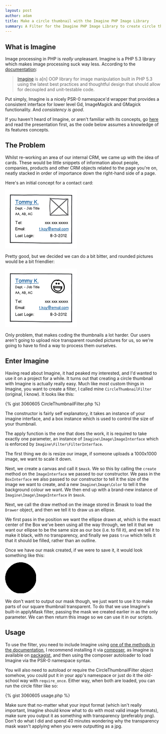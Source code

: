 ```yaml
---
layout: post
author: adam
title: Make a circle thumbnail with the Imagine PHP Image Library
summary: A Filter for the Imagine PHP Image Library to create circle thumbnails
---
```


## What is Imagine ##

Image processing in PHP is _really_ unpleasant.  Imagine is a PHP 5.3 library which makes image processing suck way less.  According to the [documentation](http://imagine.readthedocs.org):

> [Imagine](https://github.com/avalanche123/Imagine) is a\[n\] OOP library for image manipulation built in PHP 5.3 using the latest best practices and thoughtful design that should allow for decoupled and unit-testable code.

Put simply, Imagine is a nicely PSR-0 namespace'd wrapper that provides a consistent interface for lower level Gd, ImageMagick and GMagick functionality.  And _consistency is good_.

If you haven't heard of Imagine, or aren't familiar with its concepts, go [here](https://speakerdeck.com/u/avalanche123/p/introduction-to-imagine) and read the presentation first, as the code below assumes a knowledge of its features concepts.

## The Problem ##

Whilst re-working an area of our internal CRM, we came up with the idea of cards.  These would be little snippets of information about people, companies, products and other CRM objects related to the page you're on, neatly stacked in order of importance down the right-hand side of a page.

Here's an initial concept for a contact card:

![Contact Card Square](/img/posts/contact-card-square.png)

Pretty good, but we decided we can do a bit bitter, and rounded pictures would be a bit friendlier:

![Contact Card Round](/img/posts/contact-card-face.png)

Only problem, that makes coding the thumbnails a lot harder.  Our users aren't going to upload nice transparent rounded pictures for us, so we're going to have to find a way to process them ourselves.

## Enter Imagine ##

Having read about Imagine, it had peaked my interested, and I'd wanted to use it on a project for a while.  It turns out that creating a circle thumbnail with Imagine is actually really easy.  Much like most custom things in Imagine, you want to create a filter, I called mine `CircleThumbnailFilter` (original, I know).  It looks like this:

{% gist 3060605 CircleThumbnailFilter.php %}

The constructor is fairly self explanatory, it takes an instance of your imagine interface, and a box instance which is used to control the size of your thumbnail.

The apply function is the one that does the work, it is required to take exactly one parameter, an instance of `Imagine\Image\ImageInterface` which is enforced by `Imagine\Filter\FilterInterface`.

The first thing we do is resize our image, if someone uploads a 1000x1000 image, we want to scale it down.

Next, we create a canvas and call it `$mask`.  We so this by calling the `create` method on the `ImageInterface` we passed to our constructor.  We pass in the `BoxInterface` we also passed to our constructor to tell it the size of the image we want to create, and a new `Imagine\Image\Color` to tell it the background colour we want.  We then end up with a brand-new instance of `Imagine\Image\ImageInterface` in `$mask`.

Next, we call the draw method on the image stored in $mask to load the `Drawer` object, and then we tell it to draw us an ellipse.

We first pass in the position we want the ellipse drawn at, which is the exact center of the Box we've been using all the way through, we tell it that we want our ellipse to be the same size as our box (i.e. to fill it), and we tell it to make it black, with no transparency, and finally we pass `true` which tells it that it should be filled, rather than an outline.

Once we have our mask created, if we were to save it, it would look something like this:

![Contact Card Mask](/img/posts/contact-card-mask.png)

We don't want to output our mask though, we just want to use it to make parts of our square thumbnail transparent.  To do that we use Imagine's built-in applyMask filter, passing the mask we created earlier in as the only parameter.  We can then return this image so we can use it in our scripts.

## Usage ##

To use the filter, you need to include Imagine using [one of the methods in the documentation](http://imagine.readthedocs.org/en/latest/usage/introduction.html#installation), I recommend installing it via [composer](http://getcomposer.org), as Imagine is available on [packagist](http://packagist.org/packages/imagine/Imagine), and then using the composer autoloader to load Imagine via the PSR-0 namespace syntax.

You will also need to autoload or require the CircleThumbnailFilter object somehow, you could put it in your app's namespace or just do it the old-school way with `require_once`.  Either way, when both are loaded, you can run the circle filter like so:

{% gist 3060605 usage.php %}

Make sure that no-matter what your input format (which isn't really important, Imagine should know what to do with most valid image formats), make sure you output it as something with transparency (preferably png).  Don't do what I did and spend 40 minutes wondering why the transparency mask wasn't applying when you were outputting as a jpg.